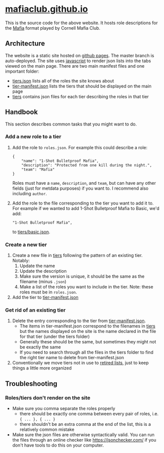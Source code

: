 # [mafiaclub.github.io](https://mafiaclub.github.io)
This is the source code for the above website. It hosts role descriptions for the [Mafia](https://en.wikipedia.org/wiki/Mafia_(party_game)) format played by Cornell Mafia Club.

## Architecture
The website is a static site hosted on [github pages](https://pages.github.com/). The master branch is auto-deployed. The site uses [javascript](/index.js) to render json lists into the tabs viewed on the main page. There are two main manifest files and one important folder:
- [tiers.json](/roles.json) lists all of the roles the site knows about
- [tier-manifest.json](/tier-manifest.json) lists the tiers that should be displayed on the main page
- [tiers](/tiers.json) contains json files for each tier describing the roles in that tier

## Handbook
This section describes common tasks that you might want to do.

### Add a new role to a tier
1. Add the role to `roles.json`. For example this could describe a role:
   ```
   {
       "name": "1-Shot Bulletproof Mafia",
       "description": "Protected from one kill during the night.",
       "team": "Mafia"
   }
   ```

   Roles must have a `name`, `description`, and `team`, but can have any other fields (just for metdata purposes) if you want to. I recommend also including `author`.

2. Add the role to the file corresponding to the tier you want to add it to. For example if we wanted to add 1-Shot Bulletproof Mafia to Basic, we'd add:
   ```
   "1-Shot Bulletproof Mafia",
   ```

   to [tiers/basic.json](/tiers/basic.json).

### Create a new tier
1. Create a new file in [tiers](/tiers) following the pattern of an existing tier. Notably:
    1. Update the name
    2. Update the description
    3. Make sure the version is unique, it should be the same as the filename (minus `.json`)
    4. Make a list of the roles you want to include in the tier. Note: these roles must be in `roles.json`.
2. Add the tier to [tier-manifest.json](/tier-manifest.json)

### Get rid of an existing tier
1. Delete the entry corresponding to the tier from [tier-manifest.json](/tier-manifest.json).
    - The items in tier-manifest.json correspond to the filenames in [tiers](/tiers) but the names displayed on the site is the name declared in the file for that tier (under the tiers folder)
    - Generally these should be the same, but sometimes they might not be exactly the same
    - If you need to search through all the files in the tiers folder to find the right tier name to delete from tier-manifest.json
2. Conventionally we move tiers not in use to [retired lists](/retired%20lists), just to keep things a little more organized

## Troubleshooting
### Roles/tiers don't render on the site
- Make sure you comma separate the roles properly
    - there should be exactly one comma between every pair of roles, i.e. `{ ... }, { ... }`
    - there shouldn't be an extra comma at the end of the list, this is a relatively common mistake
- Make sure the json files are otherwise syntactically valid. You can run the files through an online checker like https://jsonchecker.com/ if you don't have tools to do this on your computer.
